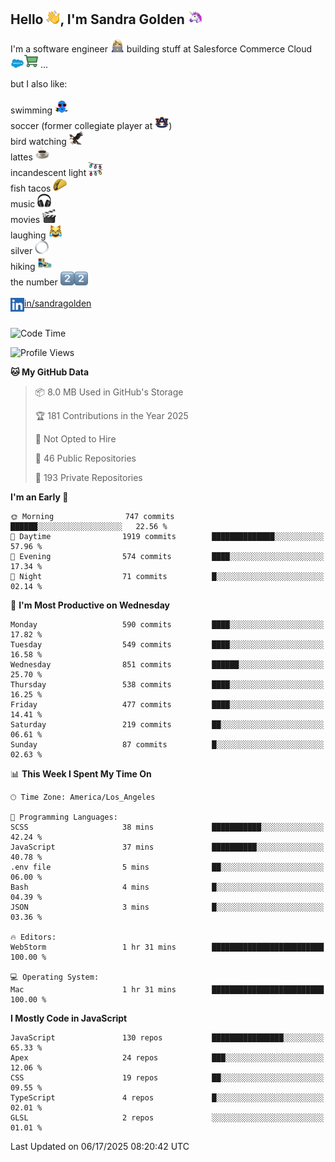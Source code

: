 ## Hello <img src="./static/emoji/wave.png" width="22" />, I'm Sandra Golden <img src="./static/emoji/unicorn-face.png" width="22" />

I'm a software engineer <img src="./static/emoji/female-technologist.png" width="22" /> building stuff at Salesforce Commerce Cloud <img src="./static/emoji/salesforce.png" width="22" /><img src="./static/emoji/commerce-cloud.png" width="22" />&nbsp;...

but I also like:<br/><br/>
swimming <img alt="swimming" src="./static/emoji/keep-swimming.png" width="22" /><br/>
soccer  (former collegiate player at <img src="./static/emoji/auburn.png" width="22" />)<br/>
bird watching <img src="./static/emoji/eagle.png" width="22" /><br/>
lattes <img src="./static/emoji/coffee.png" width="22" /><br/>
incandescent light <img src="./static/emoji/lights.png" width="22" /><br/>
fish tacos <img src="./static/emoji/taco.png" width="22" /><br/>
music <img src="./static/emoji/headphones.png" width="22" /><br/>
movies <img src="./static/emoji/movie-clapper.png" width="22" /><br/>
laughing <img src="./static/emoji/joy-cat.png" width="22" /><br/>
silver <img src="./static/emoji/silver-hoop.png" width="22" /><br/>
hiking <img src="./static/emoji/hiker.png" width="22" /><br/>
the number <img src="./static/emoji/two.png" width="22" /><img src="./static/emoji/two.png" width="22" />
<br/><br/>
<img align="left" alt="Sandra Golden | LinkedIn" width="22px" src="./static/emoji/linkedin.png" /> <a href="https://www.linkedin.com/in/sandragolden/">in/sandragolden</a>
<br/><br/>
<!--START_SECTION:waka-->
![Code Time](http://img.shields.io/badge/Code%20Time-1%2C150%20hrs%2030%20mins-blue)

![Profile Views](http://img.shields.io/badge/Profile%20Views-0-blue)

**🐱 My GitHub Data** 

> 📦 8.0 MB Used in GitHub's Storage 
 > 
> 🏆 181 Contributions in the Year 2025
 > 
> 🚫 Not Opted to Hire
 > 
> 📜 46 Public Repositories 
 > 
> 🔑 193 Private Repositories 
 > 
**I'm an Early 🐤** 

```text
🌞 Morning                747 commits         ██████░░░░░░░░░░░░░░░░░░░   22.56 % 
🌆 Daytime                1919 commits        ██████████████░░░░░░░░░░░   57.96 % 
🌃 Evening                574 commits         ████░░░░░░░░░░░░░░░░░░░░░   17.34 % 
🌙 Night                  71 commits          █░░░░░░░░░░░░░░░░░░░░░░░░   02.14 % 
```
📅 **I'm Most Productive on Wednesday** 

```text
Monday                   590 commits         ████░░░░░░░░░░░░░░░░░░░░░   17.82 % 
Tuesday                  549 commits         ████░░░░░░░░░░░░░░░░░░░░░   16.58 % 
Wednesday                851 commits         ██████░░░░░░░░░░░░░░░░░░░   25.70 % 
Thursday                 538 commits         ████░░░░░░░░░░░░░░░░░░░░░   16.25 % 
Friday                   477 commits         ████░░░░░░░░░░░░░░░░░░░░░   14.41 % 
Saturday                 219 commits         ██░░░░░░░░░░░░░░░░░░░░░░░   06.61 % 
Sunday                   87 commits          █░░░░░░░░░░░░░░░░░░░░░░░░   02.63 % 
```


📊 **This Week I Spent My Time On** 

```text
🕑︎ Time Zone: America/Los_Angeles

💬 Programming Languages: 
SCSS                     38 mins             ███████████░░░░░░░░░░░░░░   42.24 % 
JavaScript               37 mins             ██████████░░░░░░░░░░░░░░░   40.78 % 
.env file                5 mins              ██░░░░░░░░░░░░░░░░░░░░░░░   06.00 % 
Bash                     4 mins              █░░░░░░░░░░░░░░░░░░░░░░░░   04.39 % 
JSON                     3 mins              █░░░░░░░░░░░░░░░░░░░░░░░░   03.36 % 

🔥 Editors: 
WebStorm                 1 hr 31 mins        █████████████████████████   100.00 % 

💻 Operating System: 
Mac                      1 hr 31 mins        █████████████████████████   100.00 % 
```

**I Mostly Code in JavaScript** 

```text
JavaScript               130 repos           ████████████████░░░░░░░░░   65.33 % 
Apex                     24 repos            ███░░░░░░░░░░░░░░░░░░░░░░   12.06 % 
CSS                      19 repos            ██░░░░░░░░░░░░░░░░░░░░░░░   09.55 % 
TypeScript               4 repos             █░░░░░░░░░░░░░░░░░░░░░░░░   02.01 % 
GLSL                     2 repos             ░░░░░░░░░░░░░░░░░░░░░░░░░   01.01 % 
```




 Last Updated on 06/17/2025 08:20:42 UTC
<!--END_SECTION:waka-->
